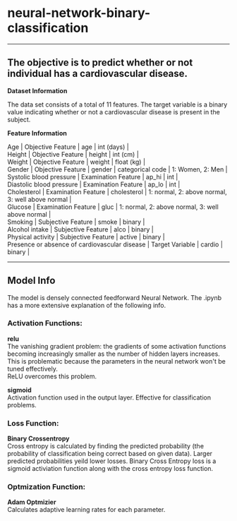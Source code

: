 # neural-network-binary-classification
---

## The objective is to predict whether or not individual has a cardiovascular disease.

**Dataset Information**

The data set consists of a total of 11 features. The target variable is a binary value indicating whether or not a cardiovascular disease is present in the subject. <br>

**Feature Information**

Age | Objective Feature | age | int (days) | <br>
Height | Objective Feature | height | int (cm) | <br>
Weight | Objective Feature | weight | float (kg) | <br>
Gender | Objective Feature | gender | categorical code | 1: Women, 2: Men |<br>
Systolic blood pressure | Examination Feature | ap_hi | int | <br>
Diastolic blood pressure | Examination Feature | ap_lo | int |<br>
Cholesterol | Examination Feature | cholesterol | 1: normal, 2: above normal, 3: well above normal |<br>
Glucose | Examination Feature | gluc | 1: normal, 2: above normal, 3: well above normal |<br>
Smoking | Subjective Feature | smoke | binary |<br>
Alcohol intake | Subjective Feature | alco | binary |<br>
Physical activity | Subjective Feature | active | binary |<br>
Presence or absence of cardiovascular disease | Target Variable | cardio | binary |<br>

---
## Model Info
The model is densely connected feedforward Neural Network. The .ipynb has a more extensive explanation of the following info.

### Activation Functions:
**relu**
<br> The vanishing gradient problem: the gradients of some activation functions becoming increasingly smaller as the number of hidden layers increases. This is problematic because the parameters in the neural network won't be tuned effectively.
<br>ReLU overcomes this problem.
 
**sigmoid**
<br>Activation function used in the output layer. Effective for classification problems.

### Loss Function:
**Binary Crossentropy**
<br>Cross entropy is calculated by finding the predicted probability (the probability of classification being correct based on given data). Larger predicted probabilities yeild lower losses. Binary Cross Entropy loss is a sigmoid activiation function along with the cross entropy loss function. 

### Optmization Function:
**Adam Optmizier**
<br> Calculates adaptive learning rates for each parameter.
